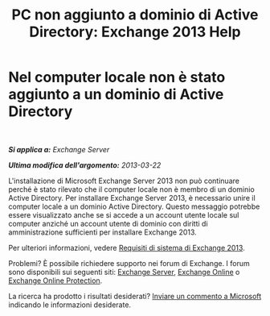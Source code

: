 ﻿---
title: 'PC non aggiunto a dominio di Active Directory: Exchange 2013 Help'
TOCTitle: Nel computer locale non è stato aggiunto a un dominio di Active Directory
ms:assetid: feb08845-6d44-4760-9932-6eca22f35eec
ms:mtpsurl: https://technet.microsoft.com/it-it/library/ms.exch.setupreadiness.computernotpartofdomain(v=EXCHG.150)
ms:contentKeyID: 50482100
ms.date: 05/22/2018
mtps_version: v=EXCHG.150
ms.translationtype: MT
---

# Nel computer locale non è stato aggiunto a un dominio di Active Directory

 

_**Si applica a:** Exchange Server_

_**Ultima modifica dell'argomento:** 2013-03-22_

L'installazione di Microsoft Exchange Server 2013 non può continuare perché è stato rilevato che il computer locale non è membro di un dominio Active Directory. Per installare Exchange Server 2013, è necessario unire il computer locale a un dominio Active Directory. Questo messaggio potrebbe essere visualizzato anche se si accede a un account utente locale sul computer anziché un account utente di dominio con diritti di amministrazione sufficienti per installare Exchange 2013.

Per ulteriori informazioni, vedere [Requisiti di sistema di Exchange 2013](exchange-2013-system-requirements-exchange-2013-help.md).

Problemi? È possibile richiedere supporto nei forum di Exchange. I forum sono disponibili sui seguenti siti: [Exchange Server](https://go.microsoft.com/fwlink/p/?linkid=60612), [Exchange Online](https://go.microsoft.com/fwlink/p/?linkid=267542) o [Exchange Online Protection](https://go.microsoft.com/fwlink/p/?linkid=285351).

La ricerca ha prodotto i risultati desiderati? [Inviare un commento a Microsoft](mailto:exsetuphelpfeedback@microsoft.com?subject=exchange%202013%20setup%20help%20feedback) indicando le informazioni desiderate.

